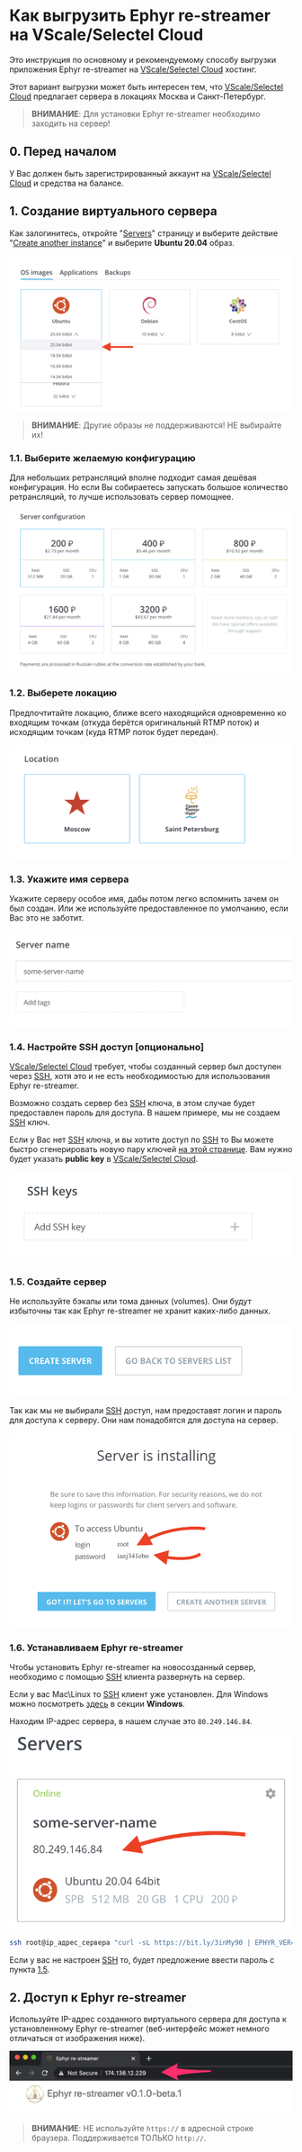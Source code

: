 Как выгрузить Ephyr re-streamer на VScale/Selectel Cloud
==============================================================

Это инструкция по основному и рекомендуемому способу выгрузки приложения Ephyr re-streamer на [VScale/Selectel Cloud] хостинг.

Этот вариант выгрузки может быть интересен тем, что [VScale/Selectel Cloud] предлагает сервера в локациях Москва и Санкт-Петербург.

> __ВНИМАНИЕ__: Для установки Ephyr re-streamer необходимо заходить на сервер!


## 0. Перед началом

У Вас должен быть зарегистрированный аккаунт на [VScale/Selectel Cloud] и средства на балансе.


## 1. Создание виртуального сервера

Как залогинитесь, откройте "[Servers]" страницу и выберите действие "[Create another instance]" и выберите **Ubuntu 20.04** образ.

![Создание виртуального сервера](images/vscale_1.0.png)

> __ВНИМАНИЕ__: Другие образы не поддерживаются! НЕ выбирайте их!


### 1.1. Выберите желаемую конфигурацию

Для небольших ретрансляций вполне подходит самая дешёвая конфигурация. Но если Вы собираетесь запускать большое количество ретрансляций, то лучше использовать сервер помощнее.

![Конфигурация сервера](images/vscale_1.1.png)


### 1.2. Выберете локацию

Предпочтитайте локацию, ближе всего находящийся одновременно ко входящим точкам (откуда берётся оригинальный RTMP поток) и исходящим точкам (куда RTMP поток будет передан).

![Локация](images/vscale_1.2.png)


### 1.3. Укажите имя сервера
Укажите серверу особое имя, дабы потом легко вспомнить зачем он был создан. Или же используйте предоставленное по умолчанию, если Вас это не заботит.

![Droplet name](images/vscale_1.3.png)


### 1.4. Настройте SSH доступ [опционально]
[VScale/Selectel Cloud] требует, чтобы созданный сервер был доступен через [SSH], хотя это и не есть необходимостью для использования Ephyr re-streamer.

Возможно создать сервер без [SSH] ключа, в этом случае будет предоставлен пароль для доступа. В нашем примере, мы не создаем [SSH] ключ.

Если у Вас нет [SSH] ключа, и вы хотите доступ по [SSH] то Вы можете быстро сгенерировать новую пару ключей [на этой странице][2]. Вам нужно будет указать __public key__ в [VScale/Selectel Cloud].

![SSH доступ](images/vscale_1.4.png)


### 1.5. Создайте сервер

Не используйте бэкапы или тома данных (volumes). Они будут избыточны так как Ephyr re-streamer не хранит каких-либо данных.

![Создание сервера](images/vscale_1.5.png)

Так как мы не выбирали [SSH] доступ, нам предоставят логин и пароль для доступа к серверу. Они нам понадобятся для доступа на сервер.

![Логин и пароль доступа к серверу](images/vscale_1.5.1.png)

### 1.6. Устанавливаем Ephyr re-streamer

Чтобы установить Ephyr re-streamer на новосозданный сервер, необходимо с помощью [SSH] клиента развернуть на сервер.

Если у вас Mac\Linux то [SSH] клиент уже установлен. Для Windows можно посмотреть [здесь][1] в секции **Windows**.

Находим IP-адрес сервера, в нашем случае это `80.249.146.84`.

![IP-адрес сервера](images/vscale_1.6.png)

```bash
ssh root@ip_адрес_сервера "curl -sL https://bit.ly/3inMy90 | EPHYR_VER=0.3.0 WITH_INITIAL_UPGRADE=1 bash -s"
```

Если у вас не настроен [SSH] то, будет предложение ввести пароль с пункта [1.5](#15-%D1%81%D0%BE%D0%B7%D0%B4%D0%B0%D0%B9%D1%82%D0%B5-%D1%81%D0%B5%D1%80%D0%B2%D0%B5%D1%80).


## 2. Доступ к Ephyr re-streamer
Используйте IP-адрес созданного виртуального сервера для доступа к установленному Ephyr re-streamer (веб-интерфейс может немного отличаться от изображения ниже).

![Адресная строка](images/browser.jpg)

> __ВНИМАНИЕ__: НЕ используйте `https://` в адресной строке браузера. Поддерживается ТОЛЬКО `http://`.
    


[Servers]: https://vscale.io/panel/scalets/
[Create another instance]: https://vscale.io/panel/scalets/new/
[VScale/Selectel Cloud]: https://vscale.io
[SSH]: https://ru.wikipedia.org/wiki/SSH
[1]: https://community.vscale.io/hc/ru/community/posts/208381785-Vscale-%D1%81%D0%BE%D0%B7%D0%B4%D0%B0%D1%91%D0%BC-%D0%BF%D0%B5%D1%80%D0%B2%D1%8B%D0%B9-%D1%81%D0%B5%D1%80%D0%B2%D0%B5%D1%80
[2]: https://app.id123.io/free-tools/key-generator

